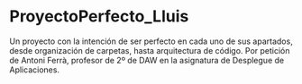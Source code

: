 # ProyectoPerfecto_Lluis
Un proyecto con la intención de ser perfecto en cada uno de sus apartados, desde organización de carpetas, hasta arquitectura de código. Por petición de Antoni Ferrà, profesor de 2º de DAW en la asignatura de Desplegue de Aplicaciones.
